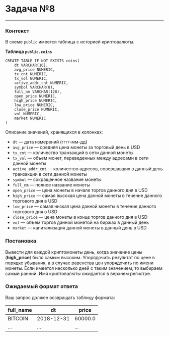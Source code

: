 # Задача №8

---

### Контекст

В схеме `public` имеется таблица с историей криптовалюты.

**Таблица `public.coins`**

```postgresql
CREATE TABLE IF NOT EXISTS coins(
    dt VARCHAR(16),
    avg_price NUMERIC,
    tx_cnt NUMERIC,
    tx_vol NUMERIC,
    active_addr_cnt NUMERIC,
    symbol VARCHAR(8),
    full_nm VARCHAR(128),
    open_price NUMERIC,
    high_price NUMERIC,
    low_price NUMERIC,
    close_price NUMERIC,
    vol NUMERIC,
    market NUMERIC
)
```

Описание значений, хранящихся в колонках:

* `dt` — дата измерений (гггг-мм-дд)
* `avg_price` — средняя цена монеты за торговый день в USD
* `tx_cnt` — количество транзакций в сети данной монеты
* `tx_vol` — объем монет, переведенных между адресами в сети данной монеты
* `active_addr_cnt` — количество адресов, совершавших в данный день транзакции в сети данной монеты
* `symbol` — сокращенное название монеты
* `full_nm` — полное название монеты
* `open_price` — цена монеты в начале торгов данного дня в USD
* `high_price` — самая высокая цена данной монеты в течение данного торгового дня в USD
* `low_price` — самая низкая цена данной монеты в течение данного торгового дня в USD
* `close_price` — цена монеты в конце торгов данного дня в USD
* `vol` — объем торгов данной монетой на биржах в данный день
* `market` — капитализация данной монеты в данный день в USD

### Постановка

Вывести для каждой криптомонеты день, когда значение цены (**high_price**) было самым высоким. 
Упорядочить результат по цене в порядке убывания, а в случае равенства цен упорядочить по имени монеты. 
Если имеется несколько дней с таким значением, то выбираем самый ранний. 
Имя криптовалюты ожидается в верхнем регистре.

### Ожидаемый формат ответа

Ваш запрос должен возвращать таблицу формата:

| full_name | dt         | price   |
|-----------|------------|---------|
| BITCOIN   | 2018-12-31 | 60000.0 |
| ...       | ...        | ...     |

